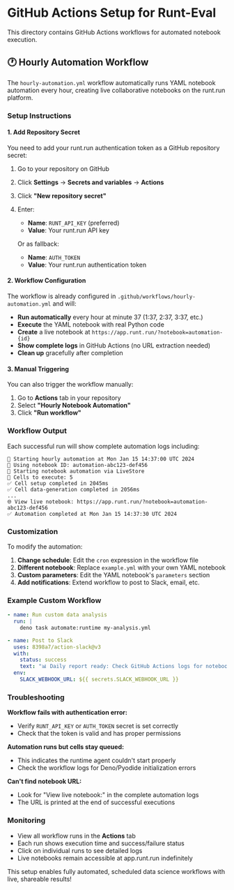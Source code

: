 # GitHub Actions Setup for Runt-Eval

This directory contains GitHub Actions workflows for automated notebook
execution.

## 🕐 Hourly Automation Workflow

The `hourly-automation.yml` workflow automatically runs YAML notebook automation
every hour, creating live collaborative notebooks on the runt.run platform.

### Setup Instructions

#### 1. Add Repository Secret

You need to add your runt.run authentication token as a GitHub repository
secret:

1. Go to your repository on GitHub
2. Click **Settings** → **Secrets and variables** → **Actions**
3. Click **"New repository secret"**
4. Enter:
   - **Name**: `RUNT_API_KEY` (preferred)
   - **Value**: Your runt.run API key
   
   Or as fallback:
   - **Name**: `AUTH_TOKEN`
   - **Value**: Your runt.run authentication token

#### 2. Workflow Configuration

The workflow is already configured in `.github/workflows/hourly-automation.yml`
and will:

- **Run automatically** every hour at minute 37 (1:37, 2:37, 3:37, etc.)
- **Execute** the YAML notebook with real Python code
- **Create** a live notebook at `https://app.runt.run/?notebook=automation-{id}`
- **Show complete logs** in GitHub Actions (no URL extraction needed)
- **Clean up** gracefully after completion

#### 3. Manual Triggering

You can also trigger the workflow manually:

1. Go to **Actions** tab in your repository
2. Select **"Hourly Notebook Automation"**
3. Click **"Run workflow"**

### Workflow Output

Each successful run will show complete automation logs including:

```
🚀 Starting hourly automation at Mon Jan 15 14:37:00 UTC 2024
📔 Using notebook ID: automation-abc123-def456
🚀 Starting notebook automation via LiveStore
📖 Cells to execute: 5
✅ Cell setup completed in 2045ms
✅ Cell data-generation completed in 2056ms
...
🌐 View live notebook: https://app.runt.run/?notebook=automation-abc123-def456
✅ Automation completed at Mon Jan 15 14:37:30 UTC 2024
```

### Customization

To modify the automation:

1. **Change schedule**: Edit the `cron` expression in the workflow file
2. **Different notebook**: Replace `example.yml` with your own YAML notebook
3. **Custom parameters**: Edit the YAML notebook's `parameters` section
4. **Add notifications**: Extend workflow to post to Slack, email, etc.

### Example Custom Workflow

```yaml
- name: Run custom data analysis
  run: |
    deno task automate:runtime my-analysis.yml

- name: Post to Slack
  uses: 8398a7/action-slack@v3
  with:
    status: success
    text: "📊 Daily report ready: Check GitHub Actions logs for notebook URL"
  env:
    SLACK_WEBHOOK_URL: ${{ secrets.SLACK_WEBHOOK_URL }}
```

### Troubleshooting

**Workflow fails with authentication error:**

- Verify `RUNT_API_KEY` or `AUTH_TOKEN` secret is set correctly
- Check that the token is valid and has proper permissions

**Automation runs but cells stay queued:**

- This indicates the runtime agent couldn't start properly
- Check the workflow logs for Deno/Pyodide initialization errors

**Can't find notebook URL:**

- Look for "View live notebook:" in the complete automation logs
- The URL is printed at the end of successful executions

### Monitoring

- View all workflow runs in the **Actions** tab
- Each run shows execution time and success/failure status
- Click on individual runs to see detailed logs
- Live notebooks remain accessible at app.runt.run indefinitely

This setup enables fully automated, scheduled data science workflows with live,
shareable results!
